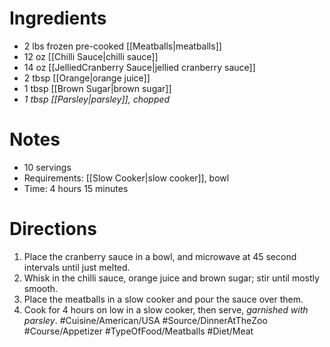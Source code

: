 # Ingredients
- 2 lbs frozen pre-cooked [[Meatballs|meatballs]]
- 12 oz [[Chilli Sauce|chilli sauce]]
- 14 oz [[JelliedCranberry Sauce|jellied cranberry sauce]]
- 2 tbsp [[Orange|orange juice]]
- 1 tbsp [[Brown Sugar|brown sugar]]
- *1 tbsp [[Parsley|parsley]], chopped*
# Notes
- 10 servings
- Requirements: [[Slow Cooker|slow cooker]], bowl
- Time: 4 hours 15 minutes
# Directions
1. Place the cranberry sauce in a bowl, and microwave at 45 second intervals until just melted.
2. Whisk in the chilli sauce, orange juice and brown sugar; stir until mostly smooth.
3. Place the meatballs in a slow cooker and pour the sauce over them.
4. Cook for 4 hours on low in a slow cooker, then serve, *garnished with parsley*.
#Cuisine/American/USA  #Source/DinnerAtTheZoo #Course/Appetizer #TypeOfFood/Meatballs #Diet/Meat  